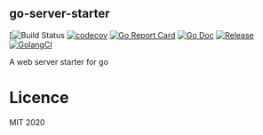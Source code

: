 ## go-server-starter

[![Build Status](https://github.com/theodesp/go-server-starter/workflows/.github/workflows/test.yml/badge.svg)
[![codecov](https://codecov.io/gh/theodesp/go-server-starter/branch/master/graph/badge.svg)](https://codecov.io/gh/theodesp/go-server-starter)
[![Go Report Card](https://goreportcard.com/badge/github.com/theodesp/go-server-starter?style=flat-square)](https://goreportcard.com/report/github.com/theodesp/go-server-starter)
[![Go Doc](https://img.shields.io/badge/godoc-reference-blue.svg?style=flat-square)](http://godoc.org/github.com/theodesp/go-server-starter)
[![Release](https://img.shields.io/github/release/theodesp/go-server-starter.svg?style=flat-square)](https://github.com/theodesp/go-server-starter/releases/latest)
[![GolangCI](https://golangci.com/badges/github.com/golangci/golangci-lint.svg)](https://golangci.com/r/github.com/theodesp/go-server-starter)

A web server starter for go

# Licence

MIT 2020

